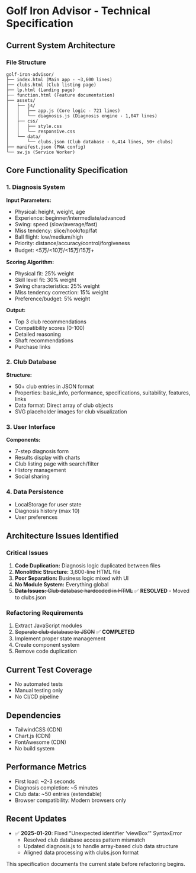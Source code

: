 # Golf Iron Advisor - Technical Specification

## Current System Architecture

### File Structure
```
golf-iron-advisor/
├── index.html (Main app - ~3,600 lines)
├── clubs.html (Club listing page)
├── lp.html (Landing page)
├── function.html (Feature documentation)
├── assets/
│   ├── js/
│   │   ├── app.js (Core logic - 721 lines)
│   │   └── diagnosis.js (Diagnosis engine - 1,047 lines)
│   ├── css/
│   │   ├── style.css
│   │   └── responsive.css
│   └── data/
│       └── clubs.json (Club database - 6,414 lines, 50+ clubs)
├── manifest.json (PWA config)
└── sw.js (Service Worker)
```

## Core Functionality Specification

### 1. Diagnosis System
**Input Parameters:**
- Physical: height, weight, age
- Experience: beginner/intermediate/advanced
- Swing: speed (slow/average/fast)
- Miss tendency: slice/hook/top/fat
- Ball flight: low/medium/high
- Priority: distance/accuracy/control/forgiveness
- Budget: <5万/<10万/<15万/15万+

**Scoring Algorithm:**
- Physical fit: 25% weight
- Skill level fit: 30% weight
- Swing characteristics: 25% weight
- Miss tendency correction: 15% weight
- Preference/budget: 5% weight

**Output:**
- Top 3 club recommendations
- Compatibility scores (0-100)
- Detailed reasoning
- Shaft recommendations
- Purchase links

### 2. Club Database
**Structure:**
- 50+ club entries in JSON format
- Properties: basic_info, performance, specifications, suitability, features, links
- Data format: Direct array of club objects
- SVG placeholder images for club visualization

### 3. User Interface
**Components:**
- 7-step diagnosis form
- Results display with charts
- Club listing page with search/filter
- History management
- Social sharing

### 4. Data Persistence
- LocalStorage for user state
- Diagnosis history (max 10)
- User preferences

## Architecture Issues Identified

### Critical Issues
1. **Code Duplication:** Diagnosis logic duplicated between files
2. **Monolithic Structure:** 3,600-line HTML file
3. **Poor Separation:** Business logic mixed with UI
4. **No Module System:** Everything global
5. ~~**Data Issues:** Club database hardcoded in HTML~~ ✅ **RESOLVED** - Moved to clubs.json

### Refactoring Requirements
1. Extract JavaScript modules
2. ~~Separate club database to JSON~~ ✅ **COMPLETED**
3. Implement proper state management
4. Create component system
5. Remove code duplication

## Current Test Coverage
- No automated tests
- Manual testing only
- No CI/CD pipeline

## Dependencies
- TailwindCSS (CDN)
- Chart.js (CDN)
- FontAwesome (CDN)
- No build system

## Performance Metrics
- First load: ~2-3 seconds
- Diagnosis completion: ~5 minutes
- Club data: ~50 entries (extendable)
- Browser compatibility: Modern browsers only

## Recent Updates
- ✅ **2025-01-20**: Fixed "Unexpected identifier 'viewBox'" SyntaxError
  - Resolved club database access pattern mismatch
  - Updated diagnosis.js to handle array-based club data structure
  - Aligned data processing with clubs.json format

This specification documents the current state before refactoring begins.